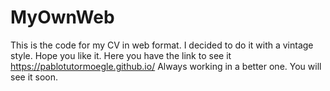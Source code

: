 # MyOwnWeb
This is the code for my CV in web format.
I decided to do it with a vintage style. Hope you like it.
Here you have the link to see it https://pablotutormoegle.github.io/
Always working in a better one. You will see it soon.
